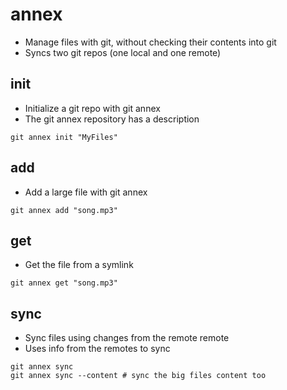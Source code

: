 # annex

- Manage files with git, without checking their contents into git
- Syncs two git repos (one local and one remote)

## init

- Initialize a git repo with git annex
- The git annex repository has a description

```shell
git annex init "MyFiles"
```

## add

- Add a large file with git annex

```shell
git annex add "song.mp3"
```

## get

- Get the file from a symlink

```shell
git annex get "song.mp3"
```

## sync

- Sync files using changes from the remote remote
- Uses info from the remotes to sync

```shell
git annex sync
git annex sync --content # sync the big files content too
```
